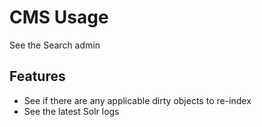 # CMS Usage

See the Search admin

## Features
- See if there are any applicable dirty objects to re-index
- See the latest Solr logs

